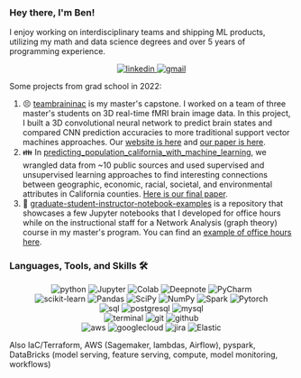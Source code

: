### Hey there, I'm Ben! 

I enjoy working on interdisciplinary teams and shipping ML products, utilizing my math and data science degrees and over 5 years of programming experience.

<div align="center">
<a href="https://www.linkedin.com/in/ben-merrill">
<img src="https://img.shields.io/badge/visit%20my%20Linkedin-0A66C2?style=for-the-badge&logo=linkedin&logoColor=white" alt="linkedin" />
</a>
<a href="mailto:ben.s.merrill@gmail.com">
<img src="https://img.shields.io/badge/email%20me-EA4335?style=for-the-badge&logo=gmail&logoColor=white" alt="gmail" />
</a>
</div>

Some projects from grad school in 2022:
1) :persevere: [teambraininac](https://github.com/yecatstevir/teambrainiac) is my master's capstone. I worked on a team of three master's students on 3D real-time fMRI brain image data. In this project, I built a 3D convolutional neural network to predict brain states and compared CNN prediction accuracies to more traditional support vector machines approaches. Our [website is here](https://share.streamlit.io/yecatstevir/teambrainiac/main/source/streamlit/landing_page.py) and [our paper is here](https://github.com/yecatstevir/teambrainiac/blob/main/Capstone_Final_Report.pdf).
2) :family: In [predicting_population_california_with_machine_learning](https://github.com/benmerrilll/predicting_population_california_with_machine_learning), we wrangled data from ~10 public sources and used supervised and unsupervised learning approaches to find interesting connections between geographic, economic, racial, societal, and environmental attributes in California counties. [Here is our final paper](https://github.com/benmerrilll/predicting_population_california_with_machine_learning/blob/main/Final%20Project%20-%20County%20Population%20Changes%20(1).pdf).
3) :school_satchel: [graduate-student-instructor-notebook-examples](https://github.com/benmerrilll/graduate-student-instructor-notebook-examples) is a repository that showcases a few Jupyter notebooks that I developed for office hours while on the instructional staff for a Network Analysis (graph theory) course in my master's program. You can find an [example of office hours here](https://www.youtube.com/watch?v=RfHZEESgb28).

### Languages, Tools, and Skills 🛠
<div align="center">
<img src="https://img.shields.io/badge/python-3776AB?style=for-the-badge&logo=python&logoColor=white" alt="python" />
<img src="https://img.shields.io/badge/Jupyter-orange?style=for-the-badge&logo=jupyter&logoColor=white" alt="Jupyter" />
<img src='https://img.shields.io/badge/Google%20Colab-F9AB00?style=for-the-badge&logo=google-colab&logoColor=white' alt='Colab' />
<img src='https://img.shields.io/badge/Deepnote-3793EF?style=for-the-badge&logo=deepnote&logoColor=white' alt='Deepnote' />
<img src='https://img.shields.io/badge/PyCharm-000000?style=for-the-badge&logo=pycharm&logoColor=white' alt='PyCharm' />
</div>
<div align="center">
<img src='https://img.shields.io/badge/Scikit%20Learn-F7931E?style=for-the-badge&logo=scikit-learn&logoColor=white' alt='scikit-learn' />
<img src='https://img.shields.io/badge/Pandas-150458?style=for-the-badge&logo=pandas&logoColor=white' alt='Pandas' />
<img src='https://img.shields.io/badge/SciPy-8CAAE6?style=for-the-badge&logo=scipy&logoColor=white' alt='SciPy' />
<img src='https://img.shields.io/badge/NumPy-013243?style=for-the-badge&logo=numpy&logoColor=white' alt='NumPy' />
<img src='https://img.shields.io/badge/Apache%20Spark-4479A1?style=for-the-badge&logo=apache-spark&logoColor=white' alt='Spark' />
<img src='https://img.shields.io/badge/Pytorch-EE4C2C?style=for-the-badge&logo=pytorch&logoColor=white' alt='Pytorch' />
</div>
<div align="center">
<img src="https://img.shields.io/badge/SQL-407AFC?style=for-the-badge&logo=icloud&logoColor=white" alt="sql" />
<img src="https://img.shields.io/badge/PostgreSQL-336791?style=for-the-badge&logo=postgresql&logoColor=white" alt="postgresql" />
<img src="https://img.shields.io/badge/MySQL-4479A1?style=for-the-badge&logo=mysql&logoColor=white" alt="mysql" />
</div>
<div align="center">
<img src="https://img.shields.io/badge/terminal%20commands-black?style=for-the-badge&logo=windows%20terminal&logoColor=white" alt="terminal" />
<img src="https://img.shields.io/badge/Git-F05032?style=for-the-badge&logo=git&logoColor=white" alt="git" />
<img src="https://img.shields.io/badge/GitHub-100000?style=for-the-badge&logo=github&logoColor=white" alt="github" />
</div>
<div align="center">
<img src="https://img.shields.io/badge/AWS-232F3E?style=for-the-badge&logo=amazonaws&logoColor=white" alt="aws" />
<img src='https://img.shields.io/badge/Google%20Cloud-4285F4?style=for-the-badge&logo=google-cloud&logoColor=white' alt='googlecloud' />
<img src="https://img.shields.io/badge/jira-0052CC?style=for-the-badge&logo=jira&logoColor=white" alt="jira" />
<img src='https://img.shields.io/badge/Elasic-005571?style=for-the-badge&logo=elastic&logoColor=white' alt='Elastic' />
</div>



Also IaC/Terraform, AWS (Sagemaker, lambdas, Airflow), pyspark, DataBricks (model serving, feature serving, compute, model monitoring, workflows)
